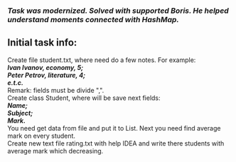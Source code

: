 ### *Task was modernized. Solved with supported Boris. He helped understand moments connected with HashMap.*

## Initial task info:   
Create file student.txt, where need do a few notes. For example:  
   ***Ivan Ivanov, economy, 5;**                 
   **Peter Petrov, literature, 4;**  
   **e.t.c.***                                          
Remark: fields must be divide ",".   
Create class Student, where will be save next fields:  
   ***Name;**  
   **Subject;**  
   **Mark.***                           
You need get data from file and put it to List<Student>. Next you need find average mark on every student.   
Create new text file rating.txt with help IDEA and write there students with average mark which decreasing.
